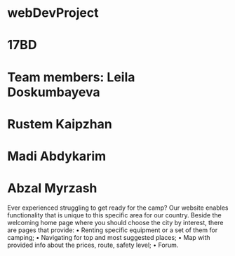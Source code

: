 # webDevProject
# 17BD
# Team members: Leila Doskumbayeva
#               Rustem Kaipzhan
#               Madi Abdykarim
#               Abzal Myrzash
Ever experienced struggling to get ready for the camp? 
Our website enables functionality that is unique to this specific area for our country. 
Beside the welcoming home page where you should choose the city by interest, there are pages that provide: 
• Renting specific equipment or a set of them for camping;
• Navigating for top and most suggested places;
• Map with provided info about the prices, route, safety level;
• Forum. 
